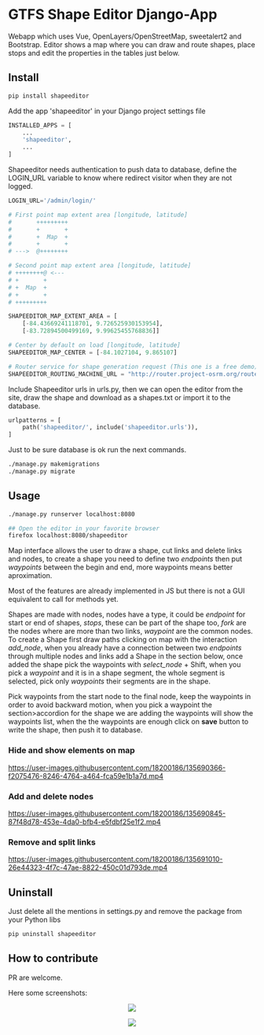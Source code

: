 # GTFS Shape Editor Django-App

Webapp which uses Vue, OpenLayers/OpenStreetMap, sweetalert2 and Bootstrap.
Editor shows a map where you can draw and route shapes, place stops and edit the properties in the tables just below.

## Install
```bash
pip install shapeeditor
```

Add the app 'shapeeditor' in your Django project settings file

```python
INSTALLED_APPS = [
    ...
    'shapeeditor',
    ...
]
```

Shapeeditor needs authentication to push data to database, define the LOGIN\_URL variable to know where redirect visitor when they are not logged.

```python
LOGIN_URL='/admin/login/'

# First point map extent area [longitude, latitude]
#       +++++++++
#       +       +
#       +  Map  +
#       +       +
# --->  @++++++++

# Second point map extent area [longitude, latitude]
# ++++++++@ <---
# +       +
# +  Map  +
# +       +
# +++++++++

SHAPEEDITOR_MAP_EXTENT_AREA = [
    [-84.43669241118701, 9.726525930153954],
    [-83.72894500499169, 9.99625455768836]]

# Center by default on load [longitude, latitude]
SHAPEEDITOR_MAP_CENTER = [-84.1027104, 9.865107]

# Router service for shape generation request (This one is a free demo)
SHAPEEDITOR_ROUTING_MACHINE_URL = "http://router.project-osrm.org/route/v1/driving/"
```

Include Shapeeditor urls in urls.py, then we can open the editor from the site, draw the shape and download as a shapes.txt or import it to the database.

```python
urlpatterns = [
    path('shapeeditor/', include('shapeeditor.urls')),
]
```

Just to be sure database is ok run the next commands.
```bash
./manage.py makemigrations
./manage.py migrate
```

## Usage

```bash
./manage.py runserver localhost:8080

## Open the editor in your favorite browser
firefox localhost:8080/shapeeditor
```


Map interface allows the user to draw a shape, cut links and delete links and nodes, to create a shape you need to define two _endpoints_ then put _waypoints_ between the begin and end, more waypoints means better aproximation.

Most of the features are already implemented in JS but there is not a GUI equivalent to call for methods yet.

Shapes are made with nodes, nodes have a type, it could be _endpoint_ for start or end of shapes, _stops_, these can be part of the shape too, _fork_ are the nodes where are more than two links, _waypoint_ are the common nodes. To create a Shape first draw paths clicking on map with the interaction _add\_node_, when you already have a connection between two _endpoints_ through multiple nodes and links add a Shape in the section below, once added the shape pick the waypoints with _select\_node_ + Shift, when you pick a _waypoint_ and it is in a shape segment, the whole segment is selected, pick only _waypoints_ their segments are in the shape.

Pick waypoints from the start node to the final node, keep the waypoints in order to avoid backward motion, when you pick a waypoint the section>accordion for the shape we are adding the waypoints will show the waypoints list, when the the waypoints are enough click on **save** button to write the shape, then push it to database.

### Hide and show elements on map

https://user-images.githubusercontent.com/18200186/135690366-f2075476-8246-4764-a464-fca59e1b1a7d.mp4

### Add and delete nodes

https://user-images.githubusercontent.com/18200186/135690845-87f48d78-453e-4da0-bfb4-e5fdbf25e1f2.mp4

### Remove and split links

https://user-images.githubusercontent.com/18200186/135691010-26e44323-4f7c-47ae-8822-450c01d793de.mp4

## Uninstall
Just delete all the mentions in settings.py and remove the package from your Python libs
```bash
pip uninstall shapeeditor
```

## How to contribute
PR are welcome.

Here some screenshots: </br>

<p align="center">
    <img src="https://user-images.githubusercontent.com/18200186/138203710-4146d687-c57c-402b-8b66-c592d9260c8c.png">
</p>

<p align="center">
    <img src="https://user-images.githubusercontent.com/18200186/138203882-a5767d75-bce4-468b-b1f7-66ab788b5c5c.png">
</p>
